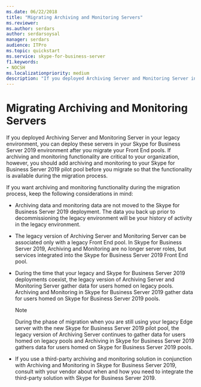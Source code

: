 ```yaml
---
ms.date: 06/22/2018
title: "Migrating Archiving and Monitoring Servers"
ms.reviewer: 
ms.author: serdars
author: serdarsoysal
manager: serdars
audience: ITPro
ms.topic: quickstart
ms.service: skype-for-business-server
f1.keywords:
- NOCSH
ms.localizationpriority: medium
description: "If you deployed Archiving Server and Monitoring Server in your legacy environment, you can deploy these servers in your Skype for Business Server 2019 environment after you migrate your Front End pools. If archiving and monitoring functionality are critical to your organization, however, you should add archiving and monitoring to your Skype for Business Server 2019 pilot pool before you migrate so that the functionality is available during the migration process."
---
```


# Migrating Archiving and Monitoring Servers

If you deployed Archiving Server and Monitoring Server in your legacy environment, you can deploy these servers in your Skype for Business Server 2019 environment after you migrate your Front End pools. If archiving and monitoring functionality are critical to your organization, however, you should add archiving and monitoring to your Skype for Business Server 2019 pilot pool before you migrate so that the functionality is available during the migration process. 
  
If you want archiving and monitoring functionality during the migration process, keep the following considerations in mind:
  
- Archiving data and monitoring data are not moved to the Skype for Business Server 2019 deployment. The data you back up prior to decommissioning the legacy environment will be your history of activity in the legacy environment.
    
- The legacy version of Archiving Server and Monitoring Server can be associated only with a legacy Front End pool. In Skype for Business Server 2019, Archiving and Monitoring are no longer server roles, but services integrated into the Skype for Business Server 2019 Front End pool.
    
- During the time that your legacy and Skype for Business Server 2019 deployments coexist, the legacy version of Archiving Server and Monitoring Server gather data for users homed on legacy pools. Archiving and Monitoring in Skype for Business Server 2019 gather data for users homed on Skype for Business Server 2019 pools.
    
    > [!NOTE]
    > During the phase of migration when you are still using your legacy Edge server with the new Skype for Business Server 2019 pilot pool, the legacy version of Archiving Server continues to gather data for users homed on legacy pools and Archiving in Skype for Business Server 2019 gathers data for users homed on Skype for Business Server 2019 pools. 
  
- If you use a third-party archiving and monitoring solution in conjunction with Archiving and Monitoring in Skype for Business Server 2019, consult with your vendor about when and how you need to integrate the third-party solution with Skype for Business Server 2019.
    


